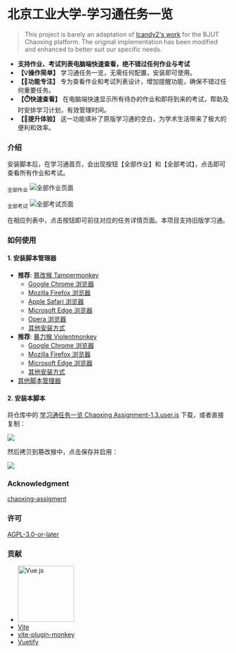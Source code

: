 # 北京工业大学-学习通任务一览

> This project is barely an adaptation of [lcandy2's work](https://github.com/lcandy2/user.js/tree/main/websites/chaoxing.com/chaoxing-assignment) for the BJUT Chaoxing platform. The original implementation has been modified and enhanced to better suit our specific needs.

- **支持作业、考试列表电脑端快速查看，绝不错过任何作业与考试**
- **【💡操作简单】** 学习通任务一览，无需任何配置，安装即可使用。
- **【📅功能专注】** 专为查看作业和考试列表设计，增加提醒功能，确保不错过任何重要任务。
- **【⏱️快速查看】** 在电脑端快速显示所有待办的作业和即将到来的考试，帮助及时安排学习计划，有效管理时间。
- **【🚀提升体验】** 这一功能填补了原版学习通的空白，为学术生活带来了极大的便利和效率。

### 介绍

安装脚本后，在学习通首页，会出现按钮【全部作业】和【全部考试】，点击即可查看所有作业和考试。

<sub>全部作业</sub>
![全部作业页面](https://scriptcat.org/api/v2/resource/image/MnLHlqm8TaL0qrIt)

<sub>全部考试</sub>
![全部考试页面](https://scriptcat.org/api/v2/resource/image/TGCiI0m1BLycEqFI)

在相应列表中，点击按钮即可前往对应的任务详情页面。本项目支持旧版学习通。

### 如何使用

#### 1. 安装脚本管理器

- **推荐**: [篡改猴 Tampermonkey](https://www.tampermonkey.net/)
  - [Google Chrome 浏览器](https://chrome.google.com/webstore/detail/tampermonkey/dhdgffkkebhmkfjojejmpbldmpobfkfo)
  - [Mozilla Firefox 浏览器](https://addons.mozilla.org/firefox/addon/tampermonkey/)
  - [Apple Safari 浏览器](https://apps.apple.com/app/tampermonkey/id1482490089?mt=12)
  - [Microsoft Edge 浏览器](https://microsoftedge.microsoft.com/addons/detail/iikmkjmpaadaobahmlepeloendndfphd)
  - [Opera 浏览器](https://addons.opera.com/extensions/details/tampermonkey-beta/)
  - [其他安装方式](https://www.tampermonkey.net/)
- **推荐**: [暴力猴 Violentmonkey](https://violentmonkey.github.io/)
  - [Google Chrome 浏览器](https://chrome.google.com/webstore/detail/violentmonkey/jinjaccalgkegednnccohejagnlnfdag)
  - [Mozilla Firefox 浏览器](https://addons.mozilla.org/firefox/addon/violentmonkey/)
  - [Microsoft Edge 浏览器](https://microsoftedge.microsoft.com/addons/detail/eeagobfjdenkkddmbclomhiblgggliao)
  - [其他安装方式](https://violentmonkey.github.io/get-it/)
- [其他脚本管理器](https://greasyfork.org/help/installing-user-scripts)

#### 2. 安装本脚本

将仓库中的 [学习通任务一览 Chaoxing Assignment-1.3.user.js](https://github.com/bjut-swift/chaoxing-bjut/blob/main/%E5%AD%A6%E4%B9%A0%E9%80%9A%E4%BB%BB%E5%8A%A1%E4%B8%80%E8%A7%88%20Chaoxing%20Assignment-1.3.user.js) 下载，或者直接复制：

![](https://cdn.bjutswift.cn/https://raw.githubusercontent.com/bjut-swift/chaoxing-bjut/main/images/add_new_script.png)

然后拷贝到篡改猴中，点击保存并启用：

![](https://cdn.bjutswift.cn/https://raw.githubusercontent.com/bjut-swift/chaoxing-bjut/main/images/copy_and_paste.png)

### Acknowledgment

[chaoxing-assigment](https://github.com/lcandy2/user.js/tree/main/websites/chaoxing.com/chaoxing-assignment)

### 许可

[AGPL-3.0-or-later](https://spdx.org/licenses/AGPL-3.0-or-later.html)

### 贡献

- [<img alt="Vue.js" src="https://vuejs.org/logo-uwu.png" height="128">](https://vuejs.org/?uwu=true)
- [Vite](https://vite.dev/)
- [vite-plugin-monkey](https://github.com/lisonge/vite-plugin-monkey)
- [Vuetify](https://vuetifyjs.com)
